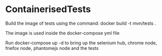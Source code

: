 # ContainerisedTests

Build the image of tests using the command:
docker build -t mvn/tests .

The image is used inside the docker-compose yml file

Run docker-compose up -d to bring up the selenium hub, chrome node, friefox node, phantomejs node and the tests
